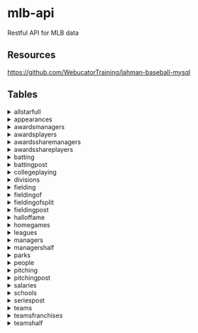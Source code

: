 # mlb-api

Restful API for MLB data

## Resources

https://github.com/WebucatorTraining/lahman-baseball-mysql


## Tables




<details><summary>allstarfull</summary><br>

<table><tbody>
<tr><td>ID</td><td>int(11)</td></tr>
<tr><td>playerID</td><td>varchar(9)</td></tr>
<tr><td>yearID</td><td>smallint(6)</td></tr>
<tr><td>gameNum</td><td>smallint(6)</td></tr>
<tr><td>gameID</td><td>varchar(12)</td></tr>
<tr><td>teamID</td><td>char(3)</td></tr>
<tr><td>team_ID</td><td>int(11)</td></tr>
<tr><td>lgID</td><td>char(2)</td></tr>
<tr><td>GP</td><td>smallint(6)</td></tr>
<tr><td>startingPos</td><td>smallint(6)</td></tr>

</tbody></table>



</details>



<details><summary>appearances</summary><br>

<table><tbody>
<tr><td>ID</td><td>int(11)</td></tr>
<tr><td>yearID</td><td>smallint(6)</td></tr>
<tr><td>teamID</td><td>char(3)</td></tr>
<tr><td>team_ID</td><td>int(11)</td></tr>
<tr><td>lgID</td><td>char(2)</td></tr>
<tr><td>playerID</td><td>varchar(9)</td></tr>
<tr><td>G_all</td><td>smallint(6)</td></tr>
<tr><td>GS</td><td>smallint(6)</td></tr>
<tr><td>G_batting</td><td>smallint(6)</td></tr>
<tr><td>G_defense</td><td>smallint(6)</td></tr>
<tr><td>G_p</td><td>smallint(6)</td></tr>
<tr><td>G_c</td><td>smallint(6)</td></tr>
<tr><td>G_1b</td><td>smallint(6)</td></tr>
<tr><td>G_2b</td><td>smallint(6)</td></tr>
<tr><td>G_3b</td><td>smallint(6)</td></tr>
<tr><td>G_ss</td><td>smallint(6)</td></tr>
<tr><td>G_lf</td><td>smallint(6)</td></tr>
<tr><td>G_cf</td><td>smallint(6)</td></tr>
<tr><td>G_rf</td><td>smallint(6)</td></tr>
<tr><td>G_of</td><td>smallint(6)</td></tr>
<tr><td>G_dh</td><td>smallint(6)</td></tr>
<tr><td>G_ph</td><td>smallint(6)</td></tr>
<tr><td>G_pr</td><td>smallint(6)</td></tr>

</tbody></table>



</details>



<details><summary>awardsmanagers</summary><br>

<table><tbody>
<tr><td>ID</td><td>int(11)</td></tr>
<tr><td>playerID</td><td>varchar(10)</td></tr>
<tr><td>awardID</td><td>varchar(75)</td></tr>
<tr><td>yearID</td><td>smallint(6)</td></tr>
<tr><td>lgID</td><td>char(2)</td></tr>
<tr><td>tie</td><td>varchar(1)</td></tr>
<tr><td>notes</td><td>varchar(100)</td></tr>

</tbody></table>



</details>



<details><summary>awardsplayers</summary><br>

<table><tbody>
<tr><td>ID</td><td>int(11)</td></tr>
<tr><td>playerID</td><td>varchar(9)</td></tr>
<tr><td>awardID</td><td>varchar(255)</td></tr>
<tr><td>yearID</td><td>smallint(6)</td></tr>
<tr><td>lgID</td><td>char(2)</td></tr>
<tr><td>tie</td><td>varchar(1)</td></tr>
<tr><td>notes</td><td>varchar(100)</td></tr>

</tbody></table>



</details>



<details><summary>awardssharemanagers</summary><br>

<table><tbody>
<tr><td>ID</td><td>int(11)</td></tr>
<tr><td>awardID</td><td>varchar(25)</td></tr>
<tr><td>yearID</td><td>smallint(6)</td></tr>
<tr><td>lgID</td><td>char(2)</td></tr>
<tr><td>playerID</td><td>varchar(10)</td></tr>
<tr><td>pointsWon</td><td>smallint(6)</td></tr>
<tr><td>pointsMax</td><td>smallint(6)</td></tr>
<tr><td>votesFirst</td><td>smallint(6)</td></tr>

</tbody></table>



</details>



<details><summary>awardsshareplayers</summary><br>

<table><tbody>
<tr><td>ID</td><td>int(11)</td></tr>
<tr><td>awardID</td><td>varchar(25)</td></tr>
<tr><td>yearID</td><td>smallint(6)</td></tr>
<tr><td>lgID</td><td>char(2)</td></tr>
<tr><td>playerID</td><td>varchar(9)</td></tr>
<tr><td>pointsWon</td><td>double</td></tr>
<tr><td>pointsMax</td><td>smallint(6)</td></tr>
<tr><td>votesFirst</td><td>double</td></tr>

</tbody></table>



</details>



<details><summary>batting</summary><br>

<table><tbody>
<tr><td>ID</td><td>int(11)</td></tr>
<tr><td>playerID</td><td>varchar(9)</td></tr>
<tr><td>yearID</td><td>smallint(6)</td></tr>
<tr><td>stint</td><td>smallint(6)</td></tr>
<tr><td>teamID</td><td>char(3)</td></tr>
<tr><td>team_ID</td><td>int(11)</td></tr>
<tr><td>lgID</td><td>char(2)</td></tr>
<tr><td>G</td><td>smallint(6)</td></tr>
<tr><td>G_batting</td><td>smallint(6)</td></tr>
<tr><td>AB</td><td>smallint(6)</td></tr>
<tr><td>R</td><td>smallint(6)</td></tr>
<tr><td>H</td><td>smallint(6)</td></tr>
<tr><td>2B</td><td>smallint(6)</td></tr>
<tr><td>3B</td><td>smallint(6)</td></tr>
<tr><td>HR</td><td>smallint(6)</td></tr>
<tr><td>RBI</td><td>smallint(6)</td></tr>
<tr><td>SB</td><td>smallint(6)</td></tr>
<tr><td>CS</td><td>smallint(6)</td></tr>
<tr><td>BB</td><td>smallint(6)</td></tr>
<tr><td>SO</td><td>smallint(6)</td></tr>
<tr><td>IBB</td><td>smallint(6)</td></tr>
<tr><td>HBP</td><td>smallint(6)</td></tr>
<tr><td>SH</td><td>smallint(6)</td></tr>
<tr><td>SF</td><td>smallint(6)</td></tr>
<tr><td>GIDP</td><td>smallint(6)</td></tr>

</tbody></table>



</details>



<details><summary>battingpost</summary><br>

<table><tbody>
<tr><td>ID</td><td>int(11)</td></tr>
<tr><td>yearID</td><td>smallint(6)</td></tr>
<tr><td>round</td><td>varchar(10)</td></tr>
<tr><td>playerID</td><td>varchar(9)</td></tr>
<tr><td>teamID</td><td>char(3)</td></tr>
<tr><td>team_ID</td><td>int(11)</td></tr>
<tr><td>lgID</td><td>char(2)</td></tr>
<tr><td>G</td><td>smallint(6)</td></tr>
<tr><td>AB</td><td>smallint(6)</td></tr>
<tr><td>R</td><td>smallint(6)</td></tr>
<tr><td>H</td><td>smallint(6)</td></tr>
<tr><td>2B</td><td>smallint(6)</td></tr>
<tr><td>3B</td><td>smallint(6)</td></tr>
<tr><td>HR</td><td>smallint(6)</td></tr>
<tr><td>RBI</td><td>smallint(6)</td></tr>
<tr><td>SB</td><td>smallint(6)</td></tr>
<tr><td>CS</td><td>smallint(6)</td></tr>
<tr><td>BB</td><td>smallint(6)</td></tr>
<tr><td>SO</td><td>smallint(6)</td></tr>
<tr><td>IBB</td><td>smallint(6)</td></tr>
<tr><td>HBP</td><td>smallint(6)</td></tr>
<tr><td>SH</td><td>smallint(6)</td></tr>
<tr><td>SF</td><td>smallint(6)</td></tr>
<tr><td>GIDP</td><td>smallint(6)</td></tr>

</tbody></table>



</details>



<details><summary>collegeplaying</summary><br>

<table><tbody>
<tr><td>ID</td><td>int(11)</td></tr>
<tr><td>playerID</td><td>varchar(9)</td></tr>
<tr><td>schoolID</td><td>varchar(15)</td></tr>
<tr><td>yearID</td><td>smallint(6)</td></tr>

</tbody></table>



</details>



<details><summary>divisions</summary><br>

<table><tbody>
<tr><td>ID</td><td>int(11)</td></tr>
<tr><td>divID</td><td>char(2)</td></tr>
<tr><td>lgID</td><td>char(2)</td></tr>
<tr><td>division</td><td>varchar(50)</td></tr>
<tr><td>active</td><td>char(1)</td></tr>

</tbody></table>



</details>



<details><summary>fielding</summary><br>

<table><tbody>
<tr><td>ID</td><td>int(11)</td></tr>
<tr><td>playerID</td><td>varchar(9)</td></tr>
<tr><td>yearID</td><td>smallint(6)</td></tr>
<tr><td>stint</td><td>smallint(6)</td></tr>
<tr><td>teamID</td><td>char(3)</td></tr>
<tr><td>team_ID</td><td>int(11)</td></tr>
<tr><td>lgID</td><td>char(2)</td></tr>
<tr><td>POS</td><td>varchar(2)</td></tr>
<tr><td>G</td><td>smallint(6)</td></tr>
<tr><td>GS</td><td>smallint(6)</td></tr>
<tr><td>InnOuts</td><td>smallint(6)</td></tr>
<tr><td>PO</td><td>smallint(6)</td></tr>
<tr><td>A</td><td>smallint(6)</td></tr>
<tr><td>E</td><td>smallint(6)</td></tr>
<tr><td>DP</td><td>smallint(6)</td></tr>
<tr><td>PB</td><td>smallint(6)</td></tr>
<tr><td>WP</td><td>smallint(6)</td></tr>
<tr><td>SB</td><td>smallint(6)</td></tr>
<tr><td>CS</td><td>smallint(6)</td></tr>
<tr><td>ZR</td><td>double</td></tr>

</tbody></table>



</details>



<details><summary>fieldingof</summary><br>

<table><tbody>
<tr><td>ID</td><td>int(11)</td></tr>
<tr><td>playerID</td><td>varchar(9)</td></tr>
<tr><td>yearID</td><td>smallint(6)</td></tr>
<tr><td>stint</td><td>smallint(6)</td></tr>
<tr><td>Glf</td><td>smallint(6)</td></tr>
<tr><td>Gcf</td><td>smallint(6)</td></tr>
<tr><td>Grf</td><td>smallint(6)</td></tr>

</tbody></table>



</details>



<details><summary>fieldingofsplit</summary><br>

<table><tbody>
<tr><td>ID</td><td>int(11)</td></tr>
<tr><td>playerID</td><td>varchar(9)</td></tr>
<tr><td>yearID</td><td>smallint(6)</td></tr>
<tr><td>stint</td><td>smallint(6)</td></tr>
<tr><td>teamID</td><td>char(3)</td></tr>
<tr><td>team_ID</td><td>int(11)</td></tr>
<tr><td>lgID</td><td>char(2)</td></tr>
<tr><td>POS</td><td>varchar(2)</td></tr>
<tr><td>G</td><td>smallint(6)</td></tr>
<tr><td>GS</td><td>smallint(6)</td></tr>
<tr><td>InnOuts</td><td>smallint(6)</td></tr>
<tr><td>PO</td><td>smallint(6)</td></tr>
<tr><td>A</td><td>smallint(6)</td></tr>
<tr><td>E</td><td>smallint(6)</td></tr>
<tr><td>DP</td><td>smallint(6)</td></tr>
<tr><td>PB</td><td>smallint(6)</td></tr>
<tr><td>WP</td><td>smallint(6)</td></tr>
<tr><td>SB</td><td>smallint(6)</td></tr>
<tr><td>CS</td><td>smallint(6)</td></tr>
<tr><td>ZR</td><td>double</td></tr>

</tbody></table>



</details>



<details><summary>fieldingpost</summary><br>

<table><tbody>
<tr><td>ID</td><td>int(11)</td></tr>
<tr><td>playerID</td><td>varchar(9)</td></tr>
<tr><td>yearID</td><td>smallint(6)</td></tr>
<tr><td>teamID</td><td>char(3)</td></tr>
<tr><td>team_ID</td><td>int(11)</td></tr>
<tr><td>lgID</td><td>char(2)</td></tr>
<tr><td>round</td><td>varchar(10)</td></tr>
<tr><td>POS</td><td>varchar(2)</td></tr>
<tr><td>G</td><td>smallint(6)</td></tr>
<tr><td>GS</td><td>smallint(6)</td></tr>
<tr><td>InnOuts</td><td>smallint(6)</td></tr>
<tr><td>PO</td><td>smallint(6)</td></tr>
<tr><td>A</td><td>smallint(6)</td></tr>
<tr><td>E</td><td>smallint(6)</td></tr>
<tr><td>DP</td><td>smallint(6)</td></tr>
<tr><td>TP</td><td>smallint(6)</td></tr>
<tr><td>PB</td><td>smallint(6)</td></tr>
<tr><td>SB</td><td>smallint(6)</td></tr>
<tr><td>CS</td><td>smallint(6)</td></tr>

</tbody></table>



</details>



<details><summary>halloffame</summary><br>

<table><tbody>
<tr><td>ID</td><td>int(11)</td></tr>
<tr><td>playerID</td><td>varchar(10)</td></tr>
<tr><td>yearid</td><td>smallint(6)</td></tr>
<tr><td>votedBy</td><td>varchar(64)</td></tr>
<tr><td>ballots</td><td>smallint(6)</td></tr>
<tr><td>needed</td><td>smallint(6)</td></tr>
<tr><td>votes</td><td>smallint(6)</td></tr>
<tr><td>inducted</td><td>varchar(1)</td></tr>
<tr><td>category</td><td>varchar(20)</td></tr>
<tr><td>needed_note</td><td>varchar(25)</td></tr>

</tbody></table>



</details>



<details><summary>homegames</summary><br>

<table><tbody>
<tr><td>ID</td><td>int(11)</td></tr>
<tr><td>yearkey</td><td>int(11)</td></tr>
<tr><td>leaguekey</td><td>char(2)</td></tr>
<tr><td>teamkey</td><td>char(3)</td></tr>
<tr><td>team_ID</td><td>int(11)</td></tr>
<tr><td>parkkey</td><td>varchar(255)</td></tr>
<tr><td>park_ID</td><td>int(11)</td></tr>
<tr><td>spanfirst</td><td>varchar(255)</td></tr>
<tr><td>spanlast</td><td>varchar(255)</td></tr>
<tr><td>games</td><td>int(11)</td></tr>
<tr><td>openings</td><td>int(11)</td></tr>
<tr><td>attendance</td><td>int(11)</td></tr>
<tr><td>spanfirst_date</td><td>date</td></tr>
<tr><td>spanlast_date</td><td>date</td></tr>

</tbody></table>



</details>



<details><summary>leagues</summary><br>

<table><tbody>
<tr><td>lgID</td><td>char(2)</td></tr>
<tr><td>league</td><td>varchar(50)</td></tr>
<tr><td>active</td><td>char(1)</td></tr>

</tbody></table>



</details>



<details><summary>managers</summary><br>

<table><tbody>
<tr><td>ID</td><td>int(11)</td></tr>
<tr><td>playerID</td><td>varchar(10)</td></tr>
<tr><td>yearID</td><td>smallint(6)</td></tr>
<tr><td>teamID</td><td>char(3)</td></tr>
<tr><td>team_ID</td><td>int(11)</td></tr>
<tr><td>lgID</td><td>char(2)</td></tr>
<tr><td>inseason</td><td>smallint(6)</td></tr>
<tr><td>G</td><td>smallint(6)</td></tr>
<tr><td>W</td><td>smallint(6)</td></tr>
<tr><td>L</td><td>smallint(6)</td></tr>
<tr><td>teamRank</td><td>smallint(6)</td></tr>
<tr><td>plyrMgr</td><td>varchar(1)</td></tr>

</tbody></table>



</details>



<details><summary>managershalf</summary><br>

<table><tbody>
<tr><td>ID</td><td>int(11)</td></tr>
<tr><td>playerID</td><td>varchar(10)</td></tr>
<tr><td>yearID</td><td>smallint(6)</td></tr>
<tr><td>teamID</td><td>char(3)</td></tr>
<tr><td>team_ID</td><td>int(11)</td></tr>
<tr><td>lgID</td><td>char(2)</td></tr>
<tr><td>inseason</td><td>smallint(6)</td></tr>
<tr><td>half</td><td>smallint(6)</td></tr>
<tr><td>G</td><td>smallint(6)</td></tr>
<tr><td>W</td><td>smallint(6)</td></tr>
<tr><td>L</td><td>smallint(6)</td></tr>
<tr><td>teamRank</td><td>smallint(6)</td></tr>

</tbody></table>



</details>



<details><summary>parks</summary><br>

<table><tbody>
<tr><td>ID</td><td>int(11)</td></tr>
<tr><td>parkalias</td><td>varchar(255)</td></tr>
<tr><td>parkkey</td><td>varchar(255)</td></tr>
<tr><td>parkname</td><td>varchar(255)</td></tr>
<tr><td>city</td><td>varchar(255)</td></tr>
<tr><td>state</td><td>varchar(255)</td></tr>
<tr><td>country</td><td>varchar(255)</td></tr>

</tbody></table>



</details>



<details><summary>people</summary><br>

<table><tbody>
<tr><td>playerID</td><td>varchar(9)</td></tr>
<tr><td>birthYear</td><td>int(11)</td></tr>
<tr><td>birthMonth</td><td>int(11)</td></tr>
<tr><td>birthDay</td><td>int(11)</td></tr>
<tr><td>birthCountry</td><td>varchar(255)</td></tr>
<tr><td>birthState</td><td>varchar(255)</td></tr>
<tr><td>birthCity</td><td>varchar(255)</td></tr>
<tr><td>deathYear</td><td>int(11)</td></tr>
<tr><td>deathMonth</td><td>int(11)</td></tr>
<tr><td>deathDay</td><td>int(11)</td></tr>
<tr><td>deathCountry</td><td>varchar(255)</td></tr>
<tr><td>deathState</td><td>varchar(255)</td></tr>
<tr><td>deathCity</td><td>varchar(255)</td></tr>
<tr><td>nameFirst</td><td>varchar(255)</td></tr>
<tr><td>nameLast</td><td>varchar(255)</td></tr>
<tr><td>nameGiven</td><td>varchar(255)</td></tr>
<tr><td>weight</td><td>int(11)</td></tr>
<tr><td>height</td><td>int(11)</td></tr>
<tr><td>bats</td><td>varchar(255)</td></tr>
<tr><td>throws</td><td>varchar(255)</td></tr>
<tr><td>debut</td><td>varchar(255)</td></tr>
<tr><td>finalGame</td><td>varchar(255)</td></tr>
<tr><td>retroID</td><td>varchar(255)</td></tr>
<tr><td>bbrefID</td><td>varchar(255)</td></tr>
<tr><td>birth_date</td><td>date</td></tr>
<tr><td>debut_date</td><td>date</td></tr>
<tr><td>finalgame_date</td><td>date</td></tr>
<tr><td>death_date</td><td>date</td></tr>

</tbody></table>



</details>



<details><summary>pitching</summary><br>

<table><tbody>
<tr><td>ID</td><td>int(11)</td></tr>
<tr><td>playerID</td><td>varchar(9)</td></tr>
<tr><td>yearID</td><td>smallint(6)</td></tr>
<tr><td>stint</td><td>smallint(6)</td></tr>
<tr><td>teamID</td><td>char(3)</td></tr>
<tr><td>team_ID</td><td>int(11)</td></tr>
<tr><td>lgID</td><td>char(2)</td></tr>
<tr><td>W</td><td>smallint(6)</td></tr>
<tr><td>L</td><td>smallint(6)</td></tr>
<tr><td>G</td><td>smallint(6)</td></tr>
<tr><td>GS</td><td>smallint(6)</td></tr>
<tr><td>CG</td><td>smallint(6)</td></tr>
<tr><td>SHO</td><td>smallint(6)</td></tr>
<tr><td>SV</td><td>smallint(6)</td></tr>
<tr><td>IPouts</td><td>int(11)</td></tr>
<tr><td>H</td><td>smallint(6)</td></tr>
<tr><td>ER</td><td>smallint(6)</td></tr>
<tr><td>HR</td><td>smallint(6)</td></tr>
<tr><td>BB</td><td>smallint(6)</td></tr>
<tr><td>SO</td><td>smallint(6)</td></tr>
<tr><td>BAOpp</td><td>double</td></tr>
<tr><td>ERA</td><td>double</td></tr>
<tr><td>IBB</td><td>smallint(6)</td></tr>
<tr><td>WP</td><td>smallint(6)</td></tr>
<tr><td>HBP</td><td>smallint(6)</td></tr>
<tr><td>BK</td><td>smallint(6)</td></tr>
<tr><td>BFP</td><td>smallint(6)</td></tr>
<tr><td>GF</td><td>smallint(6)</td></tr>
<tr><td>R</td><td>smallint(6)</td></tr>
<tr><td>SH</td><td>smallint(6)</td></tr>
<tr><td>SF</td><td>smallint(6)</td></tr>
<tr><td>GIDP</td><td>smallint(6)</td></tr>

</tbody></table>



</details>



<details><summary>pitchingpost</summary><br>

<table><tbody>
<tr><td>ID</td><td>int(11)</td></tr>
<tr><td>playerID</td><td>varchar(9)</td></tr>
<tr><td>yearID</td><td>smallint(6)</td></tr>
<tr><td>round</td><td>varchar(10)</td></tr>
<tr><td>teamID</td><td>char(3)</td></tr>
<tr><td>team_ID</td><td>int(11)</td></tr>
<tr><td>lgID</td><td>char(2)</td></tr>
<tr><td>W</td><td>smallint(6)</td></tr>
<tr><td>L</td><td>smallint(6)</td></tr>
<tr><td>G</td><td>smallint(6)</td></tr>
<tr><td>GS</td><td>smallint(6)</td></tr>
<tr><td>CG</td><td>smallint(6)</td></tr>
<tr><td>SHO</td><td>smallint(6)</td></tr>
<tr><td>SV</td><td>smallint(6)</td></tr>
<tr><td>IPouts</td><td>int(11)</td></tr>
<tr><td>H</td><td>smallint(6)</td></tr>
<tr><td>ER</td><td>smallint(6)</td></tr>
<tr><td>HR</td><td>smallint(6)</td></tr>
<tr><td>BB</td><td>smallint(6)</td></tr>
<tr><td>SO</td><td>smallint(6)</td></tr>
<tr><td>BAOpp</td><td>double</td></tr>
<tr><td>ERA</td><td>double</td></tr>
<tr><td>IBB</td><td>smallint(6)</td></tr>
<tr><td>WP</td><td>smallint(6)</td></tr>
<tr><td>HBP</td><td>smallint(6)</td></tr>
<tr><td>BK</td><td>smallint(6)</td></tr>
<tr><td>BFP</td><td>smallint(6)</td></tr>
<tr><td>GF</td><td>smallint(6)</td></tr>
<tr><td>R</td><td>smallint(6)</td></tr>
<tr><td>SH</td><td>smallint(6)</td></tr>
<tr><td>SF</td><td>smallint(6)</td></tr>
<tr><td>GIDP</td><td>smallint(6)</td></tr>

</tbody></table>



</details>



<details><summary>salaries</summary><br>

<table><tbody>
<tr><td>ID</td><td>int(11)</td></tr>
<tr><td>yearID</td><td>smallint(6)</td></tr>
<tr><td>teamID</td><td>char(3)</td></tr>
<tr><td>team_ID</td><td>int(11)</td></tr>
<tr><td>lgID</td><td>char(2)</td></tr>
<tr><td>playerID</td><td>varchar(9)</td></tr>
<tr><td>salary</td><td>double</td></tr>

</tbody></table>



</details>



<details><summary>schools</summary><br>

<table><tbody>
<tr><td>schoolID</td><td>varchar(15)</td></tr>
<tr><td>name_full</td><td>varchar(255)</td></tr>
<tr><td>city</td><td>varchar(55)</td></tr>
<tr><td>state</td><td>varchar(55)</td></tr>
<tr><td>country</td><td>varchar(55)</td></tr>

</tbody></table>



</details>



<details><summary>seriespost</summary><br>

<table><tbody>
<tr><td>ID</td><td>int(11)</td></tr>
<tr><td>yearID</td><td>smallint(6)</td></tr>
<tr><td>round</td><td>varchar(5)</td></tr>
<tr><td>teamIDwinner</td><td>varchar(3)</td></tr>
<tr><td>lgIDwinner</td><td>varchar(2)</td></tr>
<tr><td>team_IDwinner</td><td>int(11)</td></tr>
<tr><td>teamIDloser</td><td>varchar(3)</td></tr>
<tr><td>team_IDloser</td><td>int(11)</td></tr>
<tr><td>lgIDloser</td><td>varchar(2)</td></tr>
<tr><td>wins</td><td>smallint(6)</td></tr>
<tr><td>losses</td><td>smallint(6)</td></tr>
<tr><td>ties</td><td>smallint(6)</td></tr>

</tbody></table>



</details>



<details><summary>teams</summary><br>

<table><tbody>
<tr><td>ID</td><td>int(11)</td></tr>
<tr><td>yearID</td><td>smallint(6)</td></tr>
<tr><td>lgID</td><td>char(2)</td></tr>
<tr><td>teamID</td><td>char(3)</td></tr>
<tr><td>franchID</td><td>varchar(3)</td></tr>
<tr><td>divID</td><td>char(1)</td></tr>
<tr><td>div_ID</td><td>int(11)</td></tr>
<tr><td>teamRank</td><td>smallint(6)</td></tr>
<tr><td>G</td><td>smallint(6)</td></tr>
<tr><td>Ghome</td><td>smallint(6)</td></tr>
<tr><td>W</td><td>smallint(6)</td></tr>
<tr><td>L</td><td>smallint(6)</td></tr>
<tr><td>DivWin</td><td>varchar(1)</td></tr>
<tr><td>WCWin</td><td>varchar(1)</td></tr>
<tr><td>LgWin</td><td>varchar(1)</td></tr>
<tr><td>WSWin</td><td>varchar(1)</td></tr>
<tr><td>R</td><td>smallint(6)</td></tr>
<tr><td>AB</td><td>smallint(6)</td></tr>
<tr><td>H</td><td>smallint(6)</td></tr>
<tr><td>2B</td><td>smallint(6)</td></tr>
<tr><td>3B</td><td>smallint(6)</td></tr>
<tr><td>HR</td><td>smallint(6)</td></tr>
<tr><td>BB</td><td>smallint(6)</td></tr>
<tr><td>SO</td><td>smallint(6)</td></tr>
<tr><td>SB</td><td>smallint(6)</td></tr>
<tr><td>CS</td><td>smallint(6)</td></tr>
<tr><td>HBP</td><td>smallint(6)</td></tr>
<tr><td>SF</td><td>smallint(6)</td></tr>
<tr><td>RA</td><td>smallint(6)</td></tr>
<tr><td>ER</td><td>smallint(6)</td></tr>
<tr><td>ERA</td><td>double</td></tr>
<tr><td>CG</td><td>smallint(6)</td></tr>
<tr><td>SHO</td><td>smallint(6)</td></tr>
<tr><td>SV</td><td>smallint(6)</td></tr>
<tr><td>IPouts</td><td>int(11)</td></tr>
<tr><td>HA</td><td>smallint(6)</td></tr>
<tr><td>HRA</td><td>smallint(6)</td></tr>
<tr><td>BBA</td><td>smallint(6)</td></tr>
<tr><td>SOA</td><td>smallint(6)</td></tr>
<tr><td>E</td><td>int(11)</td></tr>
<tr><td>DP</td><td>int(11)</td></tr>
<tr><td>FP</td><td>double</td></tr>
<tr><td>name</td><td>varchar(50)</td></tr>
<tr><td>park</td><td>varchar(255)</td></tr>
<tr><td>attendance</td><td>int(11)</td></tr>
<tr><td>BPF</td><td>int(11)</td></tr>
<tr><td>PPF</td><td>int(11)</td></tr>
<tr><td>teamIDBR</td><td>varchar(3)</td></tr>
<tr><td>teamIDlahman45</td><td>varchar(3)</td></tr>
<tr><td>teamIDretro</td><td>varchar(3)</td></tr>

</tbody></table>



</details>



<details><summary>teamsfranchises</summary><br>

<table><tbody>
<tr><td>franchID</td><td>varchar(3)</td></tr>
<tr><td>franchName</td><td>varchar(50)</td></tr>
<tr><td>active</td><td>char(1)</td></tr>
<tr><td>NAassoc</td><td>varchar(3)</td></tr>

</tbody></table>



</details>



<details><summary>teamshalf</summary><br>

<table><tbody>
<tr><td>ID</td><td>int(11)</td></tr>
<tr><td>yearID</td><td>smallint(6)</td></tr>
<tr><td>lgID</td><td>char(2)</td></tr>
<tr><td>teamID</td><td>char(3)</td></tr>
<tr><td>team_ID</td><td>int(11)</td></tr>
<tr><td>Half</td><td>varchar(1)</td></tr>
<tr><td>divID</td><td>char(1)</td></tr>
<tr><td>div_ID</td><td>int(11)</td></tr>
<tr><td>DivWin</td><td>varchar(1)</td></tr>
<tr><td>teamRank</td><td>smallint(6)</td></tr>
<tr><td>G</td><td>smallint(6)</td></tr>
<tr><td>W</td><td>smallint(6)</td></tr>
<tr><td>L</td><td>smallint(6)</td></tr>

</tbody></table>



</details>
